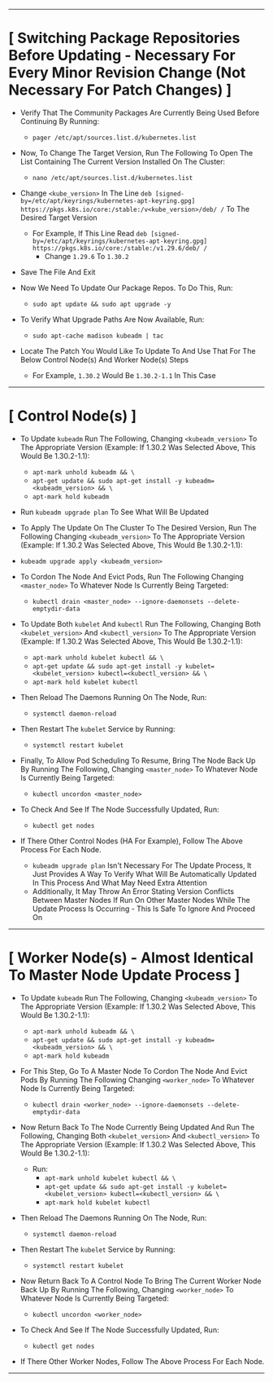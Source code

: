 
--------------------------------------------------------------------------------------------------------

# [ Switching Package Repositories Before Updating - Necessary For Every Minor Revision Change (Not Necessary For Patch Changes) ]

- Verify That The Community Packages Are Currently Being Used Before Continuing By Running:
  - ```pager /etc/apt/sources.list.d/kubernetes.list```

- Now, To Change The Target Version, Run The Following To Open The List Containing The Current Version Installed On The Cluster:
  - ```nano /etc/apt/sources.list.d/kubernetes.list```

- Change ```<kube_version>``` In The Line ```deb [signed-by=/etc/apt/keyrings/kubernetes-apt-keyring.gpg] https://pkgs.k8s.io/core:/stable:/v<kube_version>/deb/ /```
To The Desired Target Version
  - For Example, If This Line Read ```deb [signed-by=/etc/apt/keyrings/kubernetes-apt-keyring.gpg] https://pkgs.k8s.io/core:/stable:/v1.29.6/deb/ /```
    - Change ```1.29.6``` To ```1.30.2```

- Save The File And Exit

- Now We Need To Update Our Package Repos. To Do This, Run:
  - ```sudo apt update && sudo apt upgrade -y```
- To Verify What Upgrade Paths Are Now Available, Run:
  - ```sudo apt-cache madison kubeadm | tac```

- Locate The Patch You Would Like To Update To And Use That For The Below Control Node(s) And Worker Node(s) Steps
  - For Example, ```1.30.2``` Would Be ```1.30.2-1.1``` In This Case

--------------------------------------------------------------------------------------------------------

# [ Control Node(s) ]

- To Update ```kubeadm``` Run The Following, Changing ```<kubeadm_version>``` To The Appropriate Version (Example: If 1.30.2 Was Selected Above, This Would Be 1.30.2-1.1):
  - ```apt-mark unhold kubeadm && \```
  - ```apt-get update && sudo apt-get install -y kubeadm=<kubeadm_version> && \```
  - ```apt-mark hold kubeadm```

- Run ```kubeadm upgrade plan``` To See What Will Be Updated

- To Apply The Update On The Cluster To The Desired Version, Run The Following Changing ```<kubeadm_version>``` To The Appropriate Version (Example: If 1.30.2 Was Selected Above, This Would Be 1.30.2-1.1):
- ```kubeadm upgrade apply <kubeadm_version>```

- To Cordon The Node And Evict Pods, Run The Following Changing ```<master_node>``` To Whatever Node Is Currently Being Targeted:
  - ```kubectl drain <master_node> --ignore-daemonsets --delete-emptydir-data```

- To Update Both ```kubelet``` And ```kubectl``` Run The Following, Changing Both ```<kubelet_version>``` And ```<kubectl_version>``` To The Appropriate Version (Example: If 1.30.2 Was Selected Above, This Would Be 1.30.2-1.1):
  - ```apt-mark unhold kubelet kubectl && \```
  - ```apt-get update && sudo apt-get install -y kubelet=<kubelet_version> kubectl=<kubectl_version> && \```
  - ```apt-mark hold kubelet kubectl```

- Then Reload The Daemons Running On The Node, Run:
  - ```systemctl daemon-reload```
- Then Restart The ```kubelet``` Service by Running:
  - ```systemctl restart kubelet```

- Finally, To Allow Pod Scheduling To Resume, Bring The Node Back Up By Running The Following, Changing ```<master_node>``` To Whatever Node Is Currently Being Targeted:
  - ```kubectl uncordon <master_node>```

- To Check And See If The Node Successfully Updated, Run:
  - ```kubectl get nodes```

- If There Other Control Nodes (HA For Example), Follow The Above Process For Each Node.
  - ```kubeadm upgrade plan``` Isn't Necessary For The Update Process, It Just Provides A Way To Verify What Will Be Automatically Updated In This Process And What May Need Extra Attention
  -  Additionally, It May Throw An Error Stating Version Conflicts Between Master Nodes If Run On Other Master Nodes While The Update Process Is Occurring - This Is Safe To Ignore And Proceed On

--------------------------------------------------------------------------------------------------------

# [ Worker Node(s) - Almost Identical To Master Node Update Process ]

- To Update ```kubeadm``` Run The Following, Changing ```<kubeadm_version>``` To The Appropriate Version (Example: If 1.30.2 Was Selected Above, This Would Be 1.30.2-1.1):
  - ```apt-mark unhold kubeadm && \```
  - ```apt-get update && sudo apt-get install -y kubeadm=<kubeadm_version> && \```
  - ```apt-mark hold kubeadm```

- For This Step, Go To A Master Node To Cordon The Node And Evict Pods By Running The Following Changing ```<worker_node>``` To Whatever Node Is Currently Being Targeted:
  - ```kubectl drain <worker_node> --ignore-daemonsets --delete-emptydir-data```

- Now Return Back To The Node Currently Being Updated And Run The Following, Changing Both ```<kubelet_version>``` And ```<kubectl_version>``` To The Appropriate Version (Example: If 1.30.2 Was Selected Above, This Would Be 1.30.2-1.1):
  - Run:
    - ```apt-mark unhold kubelet kubectl && \```
    - ```apt-get update && sudo apt-get install -y kubelet=<kubelet_version> kubectl=<kubectl_version> && \```
    - ```apt-mark hold kubelet kubectl```

- Then Reload The Daemons Running On The Node, Run:
  - ```systemctl daemon-reload```
- Then Restart The ```kubelet``` Service by Running:
  - ```systemctl restart kubelet```

- Now Return Back To A Control Node To Bring The Current Worker Node Back Up By Running The Following, Changing ```<worker_node>``` To Whatever Node Is Currently Being Targeted:
  - ```kubectl uncordon <worker_node>```

- To Check And See If The Node Successfully Updated, Run:
  - ```kubectl get nodes```

- If There Other Worker Nodes, Follow The Above Process For Each Node.

--------------------------------------------------------------------------------------------------------